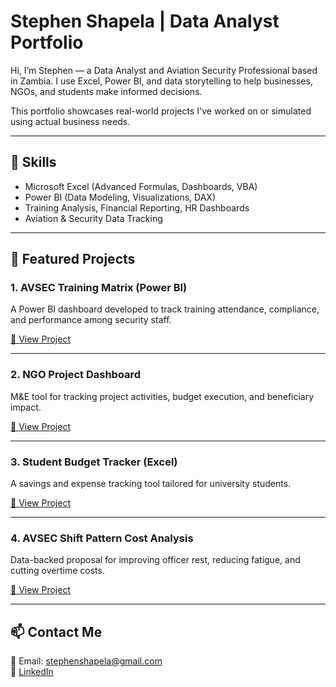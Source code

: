 # Stephen Shapela | Data Analyst Portfolio

Hi, I’m Stephen — a Data Analyst and Aviation Security Professional based in Zambia. I use Excel, Power BI, and data storytelling to help businesses, NGOs, and students make informed decisions.

This portfolio showcases real-world projects I've worked on or simulated using actual business needs.

---

## 🔧 Skills
- Microsoft Excel (Advanced Formulas, Dashboards, VBA)
- Power BI (Data Modeling, Visualizations, DAX)
- Training Analysis, Financial Reporting, HR Dashboards
- Aviation & Security Data Tracking

---

## 📂 Featured Projects

### 1. AVSEC Training Matrix (Power BI)
A Power BI dashboard developed to track training attendance, compliance, and performance among security staff.

[🔗 View Project](./projects/training-matrix-powerbi)

---

### 2. NGO Project Dashboard
M&E tool for tracking project activities, budget execution, and beneficiary impact.

[🔗 View Project](./projects/ngo-project-dashboard)

---

### 3. Student Budget Tracker (Excel)
A savings and expense tracking tool tailored for university students.

[🔗 View Project](./projects/student-budget-tracker-excel)

---

### 4. AVSEC Shift Pattern Cost Analysis
Data-backed proposal for improving officer rest, reducing fatigue, and cutting overtime costs.

[🔗 View Project](./projects/shift-pattern-analysis)

---

## 📫 Contact Me
📧 Email: stephenshapela@gmail.com  
🔗 [LinkedIn](https://www.linkedin.com/in/stephen-shapela)

